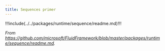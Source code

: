 ```yaml
---
title: Sequences primer
---
```


!!!include(../../packages/runtime/sequence/readme.md)!!!

_From <https://github.com/microsoft/FluidFramework/blob/master/packages/runtime/sequence/readme.md>._
